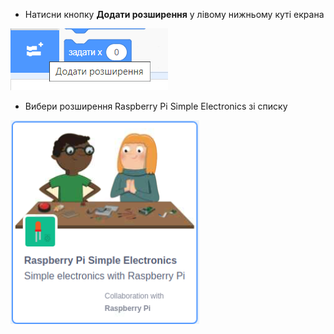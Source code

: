 - Натисни кнопку **Додати розширення** у лівому нижньому куті екрана

![Виділено іконку додавання розширення (два окремі блоки зі знаком +).](images/add-extension.png)

- Вибери розширення Raspberry Pi Simple Electronics зі списку

![Іконка розширення Raspberry Pi Simple Electronics у Списку розширень.](images/gpio-extension.png)
